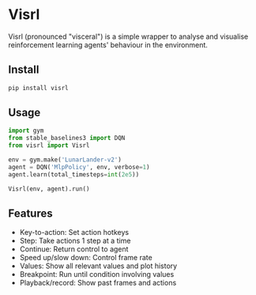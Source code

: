 # Visrl
Visrl (pronounced "visceral") is a simple wrapper to analyse and visualise reinforcement learning agents' behaviour in the environment.

## Install
```python
pip install visrl
```

## Usage
```python
import gym
from stable_baselines3 import DQN
from visrl import Visrl

env = gym.make('LunarLander-v2')
agent = DQN('MlpPolicy', env, verbose=1)
agent.learn(total_timesteps=int(2e5))

Visrl(env, agent).run()
```

## Features
- Key-to-action: Set action hotkeys
- Step: Take actions 1 step at a time
- Continue: Return control to agent
- Speed up/slow down: Control frame rate
- Values: Show all relevant values and plot history
- Breakpoint: Run until condition involving values
- Playback/record: Show past frames and actions
